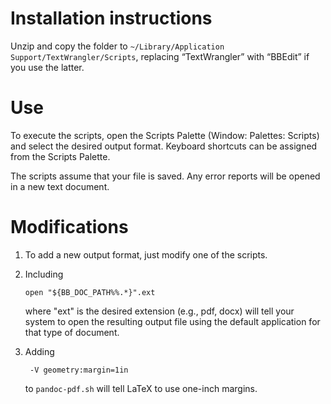 # Installation instructions

Unzip and copy the folder to `~/Library/Application Support/TextWrangler/Scripts`, replacing “TextWrangler” with “BBEdit” if you use the latter. 

# Use

To execute the scripts, open the Scripts Palette (Window: Palettes: Scripts) and select the desired output format. Keyboard shortcuts can be assigned from the Scripts Palette.

The scripts assume that your file is saved. Any error reports will be opened in a new text document.

# Modifications

1. To add a new output format, just modify one of the scripts. 

2. Including

    ```
    open "${BB_DOC_PATH%%.*}".ext
    ```

    where "ext" is the desired extension (e.g., pdf, docx) will tell your system to open the resulting output file using the default application for that type of document.

3. Adding

    ```
     -V geometry:margin=1in
    ``` 

    to `pandoc-pdf.sh` will tell LaTeX to use one-inch margins.
